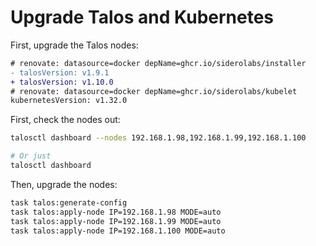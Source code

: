 # Upgrade Talos and Kubernetes

First, upgrade the Talos nodes:

```diff
# renovate: datasource=docker depName=ghcr.io/siderolabs/installer
- talosVersion: v1.9.1
+ talosVersion: v1.10.0
# renovate: datasource=docker depName=ghcr.io/siderolabs/kubelet
kubernetesVersion: v1.32.0
```

First, check the nodes out:

```bash
talosctl dashboard --nodes 192.168.1.98,192.168.1.99,192.168.1.100

# Or just
talosctl dashboard
```

Then, upgrade the nodes:

```bash
task talos:generate-config
task talos:apply-node IP=192.168.1.98 MODE=auto
task talos:apply-node IP=192.168.1.99 MODE=auto
task talos:apply-node IP=192.168.1.100 MODE=auto
```